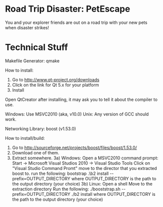 Road Trip Disaster: PetEscape
=========
You and your explorer friends are out on a road trip with your new pets when disaster strikes!


Technical Stuff
=========
Makefile Generator: qmake

How to install: 
1) Go to http://www.qt-project.org/downloads
2) Click on the link for Qt 5.x for your platform
3) Install

Open QtCreator after installing, it may ask you to tell
it about the compiler to use. 

Windows: 	Use MSVC2010 (aka, v10.0)
Unix:		Any version of GCC should work.

Networking Library: boost (v1.53.0)

How to install/build:
1) Go to http://sourceforge.net/projects/boost/files/boost/1.53.0/
2) Download one of them.
3) Extract somewhere.
3a) Windows: Open a MSVC2010 command prompt: 
	Start -> Microsoft Visual Studios 2010 -> Visual Studio Tools 
	Click on "Visual Studio Command Promt"
	move to the director that you extracted boost to.
	run the following:
		bootstrap
		.\b2 install --prefix=OUTPUT_DIRECTORY
	where OUTPUT_DIRECTORY is the path to the output directory (your choice)
3b) Linux: Open a shell
	Move to the extraction directory
	Run the following:
		./booststrap.sh --prefix=OUTPUT_DIRECTORY
		./b2 install 
	where OUTPUT_DIRECTORY is the path to the output directory (your choice)
